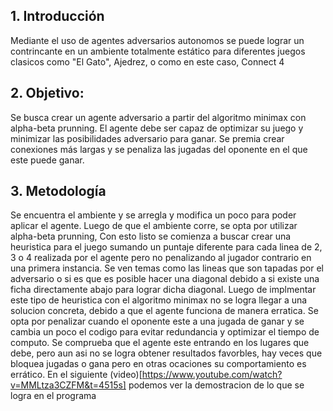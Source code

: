 ## 1. Introducción
Mediante el uso de agentes adversarios autonomos se puede lograr un contrincante en un ambiente totalmente estático para diferentes juegos clasicos como "El Gato", Ajedrez, o como en este caso, Connect 4

## 2. Objetivo:
Se busca crear un agente adversario a partir del algoritmo minimax con alpha-beta prunning. El agente debe ser capaz de optimizar su juego y minimizar las posibilidades adversario para ganar. Se premia crear conexiones más largas y se penaliza las jugadas del oponente en el que este puede ganar.

## 3. Metodología
Se encuentra el ambiente y se arregla y modifica un poco para poder aplicar el agente. Luego de que el ambiente corre, se opta por utilizar alpha-beta prunning, Con esto listo se comienza a buscar crear una heuristica para el juego sumando un puntaje diferente para cada linea de 2, 3 o 4 realizada por el agente pero no penalizando al jugador contrario en una primera instancia. Se ven temas como las lineas que son tapadas por el adversario o si es que es posible hacer una diagonal debido a si existe una ficha directamente abajo para lograr dicha diagonal. 
Luego de implmentar este tipo de heuristica con el algoritmo minimax no se logra llegar a una solucion concreta, debido a que el agente funciona de manera erratica.
Se opta por penalizar cuando el oponente este a una jugada de ganar y se cambia un poco el codigo para evitar redundancia y optimizar el tiempo de computo. Se comprueba que el agente este entrando en los lugares que debe, pero aun asi no se logra obtener resultados favorbles, hay veces que  bloquea jugadas o gana pero en otras ocaciones su comportamiento es errático.
En el siguiente (video)[https://www.youtube.com/watch?v=MMLtza3CZFM&t=4515s] podemos ver la demostracion de lo que se logra en el programa

